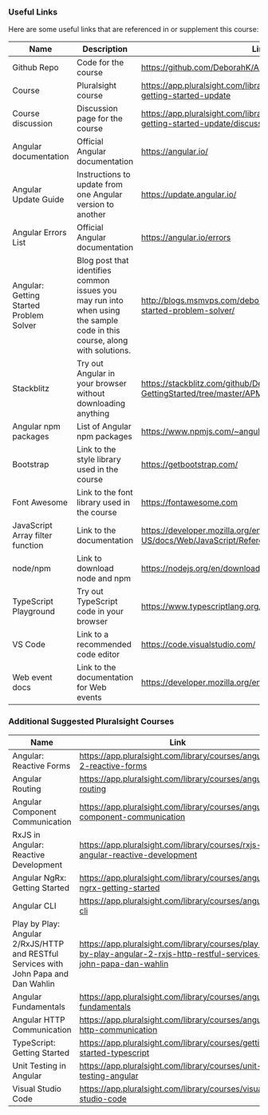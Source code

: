 ### Useful Links

Here are some useful links that are referenced in or supplement this course:

| Name | Description | Link |
| ---- | ----------- | ---- |
| Github Repo | Code for the course | https://github.com/DeborahK/Angular-GettingStarted
| Course | Pluralsight course | https://app.pluralsight.com/library/courses/angular-2-getting-started-update
| Course discussion | Discussion page for the course | https://app.pluralsight.com/library/courses/angular-2-getting-started-update/discussion
| Angular documentation | Official Angular documentation | https://angular.io/
| Angular Update Guide | Instructions to update from one Angular version to another | https://update.angular.io/
| Angular Errors List | Official Angular documentation | https://angular.io/errors
| Angular: Getting Started Problem Solver | Blog post that identifies common issues you may run into when using the sample code in this course, along with solutions. | http://blogs.msmvps.com/deborahk/angular-2-getting-started-problem-solver/
| Stackblitz | Try out Angular in your browser without downloading anything | https://stackblitz.com/github/DeborahK/Angular-GettingStarted/tree/master/APM-Start
| Angular npm packages | List of Angular npm packages | https://www.npmjs.com/~angular
| Bootstrap | Link to the style library used in the course | https://getbootstrap.com/
| Font Awesome | Link to the font library used in the course | https://fontawesome.com
| JavaScript Array filter function | Link to the documentation | https://developer.mozilla.org/en-US/docs/Web/JavaScript/Reference/Global_Objects/Array/filter
| node/npm | Link to download node and npm | https://nodejs.org/en/download
| TypeScript Playground | Try out TypeScript code in your browser | https://www.typescriptlang.org/play
| VS Code | Link to a recommended code editor | https://code.visualstudio.com/
| Web event docs | Link to the documentation for Web events | https://developer.mozilla.org/en-US/docs/Web/Events

### Additional Suggested Pluralsight Courses

| Name |  Link |
| ---- | ----- |
| Angular: Reactive Forms | https://app.pluralsight.com/library/courses/angular-2-reactive-forms
| Angular Routing | https://app.pluralsight.com/library/courses/angular-routing
| Angular Component Communication | https://app.pluralsight.com/library/courses/angular-component-communication
| RxJS in Angular: Reactive Development | https://app.pluralsight.com/library/courses/rxjs-angular-reactive-development
| Angular NgRx: Getting Started | https://app.pluralsight.com/library/courses/angular-ngrx-getting-started
| Angular CLI | https://app.pluralsight.com/library/courses/angular-cli
| Play by Play: Angular 2/RxJS/HTTP and RESTful Services with John Papa and Dan Wahlin | https://app.pluralsight.com/library/courses/play-by-play-angular-2-rxjs-http-restful-services-john-papa-dan-wahlin
| Angular Fundamentals | https://app.pluralsight.com/library/courses/angular-fundamentals
| Angular HTTP Communication | https://app.pluralsight.com/library/courses/angular-http-communication
| TypeScript: Getting Started | https://app.pluralsight.com/library/courses/getting-started-typescript
| Unit Testing in Angular | https://app.pluralsight.com/library/courses/unit-testing-angular
| Visual Studio Code | https://app.pluralsight.com/library/courses/visual-studio-code
